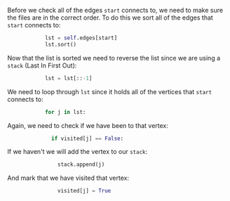 <!---title{print_ordered_file_structure() Function Part 2 Explained}--->

<!--badges={Python:18,Algorithms:18}-->

<!--concepts={directedGraphs, introToGraphs, useOfGraphs, Depth First Search (DFS), Stack Manipulation}-->

Before we check all of the edges `start` connects to, we need to make sure the files are in the correct order. To do this we sort all of the edges that `start` connects to:

```python
			lst = self.edges[start]
    		lst.sort()
```

Now that the list is sorted we need to reverse the list since we are using a `stack` (Last In First Out):

```python
			lst = lst[::-1]
```

We need to loop through `lst` since it holds all of the vertices that `start` connects to:

```python
            for j in lst:
```

Again, we need to check if we have been to that vertex:

```python
              if visited[j] == False: 
```

If we haven't we will add the vertex to our `stack`:

```python
				stack.append(j)
```

And mark that we have visited that vertex:

```python
				visited[j] = True
```

